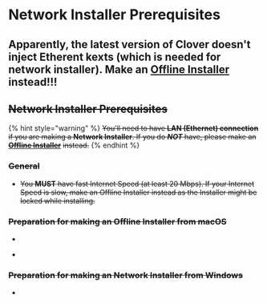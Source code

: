 # Network Installer Prerequisites

## Apparently, the latest version of Clover doesn't inject Etherent kexts \(which is needed for network installer\). Make an [Offline Installer](offline-installer-prerequisites.md) instead!!!

## ~~Network Installer Prerequisites~~

{% hint style="warning" %}
~~You'll need to have **LAN \(Ethernet\) connection** if you are making a **Network Installer**. If you do _**NOT**_ have, please make an~~ [~~**Offline Installer**~~](offline-installer-prerequisites.md) ~~instead.~~
{% endhint %}

### ~~General~~

* ~~You **MUST** have fast Internet Speed \(at least 20 Mbps\). If your Internet Speed is slow, make an Offline Installer instead as the Installer might be locked while installing.~~

### ~~Preparation for making an Offline Installer from macOS~~

* ~~~~[~~Clover install package~~](https://cloverdb.com) ~~\(Get the latest and remember the version\)~~
* ~~~~[~~Clover Configurator~~](https://mackie100projects.altervista.org/download-clover-configurator/) ~~\(for editing the config\)~~

### ~~Preparation for making an Network Installer from Windows~~

* ~~~~[~~Clover Cloud Editor~~](http://cloudclovereditor.altervista.org/cce/index.php) ~~\(You'll need this site later for making you config.plist\)~~

